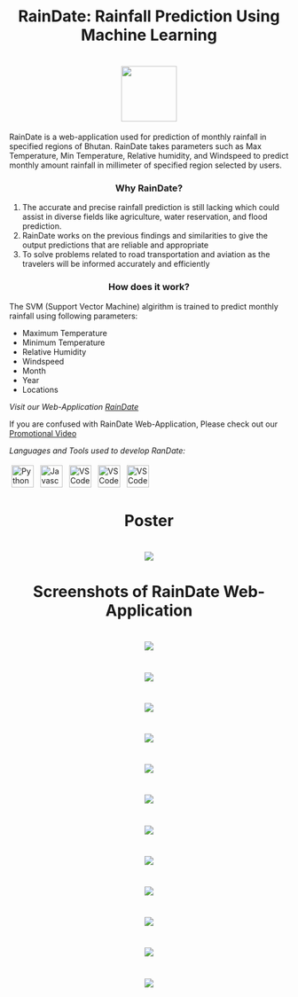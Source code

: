 <h1 align="center"> RainDate: Rainfall Prediction Using Machine Learning </h1>
<h1 align="center"><img src="https://github.com/Team-RainDate/RainDate-Project/blob/main/RainDate-Logo/logoforweb-removebg-preview%20.png"  height="100" align="center"></h1>

  
RainDate is a web-application used for prediction of monthly rainfall in specified regions of Bhutan. RainDate takes parameters such as Max Temperature, Min Temperature, Relative humidity, and Windspeed to predict monthly amount rainfall in millimeter of specified region selected by users.
 
<h3 align="center">Why RainDate?</h3>

1. The accurate and precise rainfall prediction is still lacking which could assist in diverse fields like agriculture, water reservation, and flood prediction.
2. RainDate works on the previous findings and similarities to give the output predictions that are reliable and appropriate
3. To solve problems related to road transportation and aviation as the travelers will be informed accurately and efficiently

<h3 align="center">How does it work?</h3>

The SVM (Support Vector Machine) algirithm is trained to predict monthly rainfall using following parameters:

- Maximum Temperature
- Minimum Temperature 
- Relative Humidity
- Windspeed
- Month 
- Year
- Locations 


*Visit our Web-Application [RainDate](https://raindate.herokuapp.com/)*

If you are confused with RainDate Web-Application, Please check out our [Promotional Video](https://www.youtube.com/watch?v=z7S5lcjpboU) 



*Languages and Tools used to develop RanDate:*
<p>
<img src="https://raw.githubusercontent.com/github/explore/80688e429a7d4ef2fca1e82350fe8e3517d3494d/topics/python/python.png" alt="Python" height="40" style="vertical-align:top; margin:4px">
<img src="https://raw.githubusercontent.com/github/explore/80688e429a7d4ef2fca1e82350fe8e3517d3494d/topics/javascript/javascript.png" alt="Javascript" height="40" style="vertical-align:top; margin:4px">
<img src="https://raw.githubusercontent.com/github/explore/80688e429a7d4ef2fca1e82350fe8e3517d3494d/topics/visual-studio-code/visual-studio-code.png" alt="VS Code" height="40" style="vertical-align:top; margin:4px">
  <img src="https://raw.githubusercontent.com/github/explore/80688e429a7d4ef2fca1e82350fe8e3517d3494d/topics/html/html.png" alt="VS Code" height="40" style="vertical-align:top; margin:4px">
    <img src="https://raw.githubusercontent.com/github/explore/80688e429a7d4ef2fca1e82350fe8e3517d3494d/topics/css/css.png" alt="VS Code" height="40" style="vertical-align:top; margin:4px">
</p>

<h1 align="center">Poster</h1>
<h1 align="center"><img src='https://github.com/Team-RainDate/RainDate-Project/blob/main/Poster/RainDate-Poster.png'></h1>


<h1 align="center">Screenshots of RainDate Web-Application</h1>
<h1 align="center"><img src='https://github.com/Team-RainDate/RainDate-Project/blob/main/Screenshots%20of%20Web%20Application/Screenshot%20from%202022-06-13%2019-24-09.png'></h1>
<h1 align="center"><img src='https://github.com/Team-RainDate/RainDate-Project/blob/main/Screenshots%20of%20Web%20Application/Screenshot%20from%202022-06-13%2019-27-40.png'></h1>
<h1 align="center"><img src='https://github.com/Team-RainDate/RainDate-Project/blob/main/Screenshots%20of%20Web%20Application/Screenshot%20from%202022-06-13%2019-27-54.png'></h1>
<h1 align="center"><img src='https://github.com/Team-RainDate/RainDate-Project/blob/main/Screenshots%20of%20Web%20Application/Screenshot%20from%202022-06-13%2019-28-02.png'></h1>

<h1 align="center"><img src='https://github.com/Team-RainDate/RainDate-Project/blob/main/Screenshots%20of%20Web%20Application/Screenshot%20from%202022-06-13%2019-28-12.png'></h1>
<h1 align="center"><img src='https://github.com/Team-RainDate/RainDate-Project/blob/main/Screenshots%20of%20Web%20Application/Screenshot%20from%202022-06-13%2019-28-33.png'></h1>
<h1 align="center"><img src='https://github.com/Team-RainDate/RainDate-Project/blob/main/Screenshots%20of%20Web%20Application/Screenshot%20from%202022-06-13%2019-28-42.png'></h1>
<h1 align="center"><img src='https://github.com/Team-RainDate/RainDate-Project/blob/main/Screenshots%20of%20Web%20Application/Screenshot%20from%202022-06-13%2019-29-07.png'></h1>
<h1 align="center"><img src='https://github.com/Team-RainDate/RainDate-Project/blob/main/Screenshots%20of%20Web%20Application/Screenshot%20from%202022-06-13%2019-29-24.png'></h1>
<h1 align="center"><img src='https://github.com/Team-RainDate/RainDate-Project/blob/main/Screenshots%20of%20Web%20Application/Screenshot%20from%202022-06-13%2020-26-37.png'></h1>
<h1 align="center"><img src='https://github.com/Team-RainDate/RainDate-Project/blob/main/Screenshots%20of%20Web%20Application/Screenshot%20from%202022-06-13%2020-26-59.png'></h1>
<h1 align="center"><img src='https://github.com/Team-RainDate/RainDate-Project/blob/main/Screenshots%20of%20Web%20Application/Screenshot%20from%202022-06-13%2020-28-11.png'></h1>




